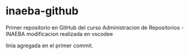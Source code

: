 # inaeba-github
Primer repositorio en GitHub del curso Administracion de Repositorios - INAEBA
modificacion realizada en vscodee

linia agregada en el primer commit.
